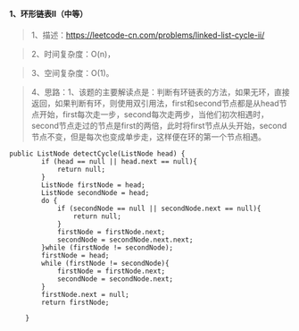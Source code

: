 #### 1、环形链表II（中等）
> 1、描述：https://leetcode-cn.com/problems/linked-list-cycle-ii/

> 2、时间复杂度：O(n)，

> 3、空间复杂度：O(1)。

> 4、思路：1、该题的主要解读点是：判断有环链表的方法，如果无环，直接返回，如果判断有环，则使用双引用法，first和second节点都是从head节点开始，first每次走一步，second每次走两步，当他们初次相遇时，second节点走过的节点是first的两倍，此时将first节点从头开始，second节点不变，但是每次也变成单步走，这样便在环的第一个节点相遇。


```
public ListNode detectCycle(ListNode head) {
        if (head == null || head.next == null){
            return null;
        }
        ListNode firstNode = head;
        ListNode secondNode = head;
        do {
            if (secondNode == null || secondNode.next == null){
                return null;
            }
            firstNode = firstNode.next;
            secondNode = secondNode.next.next;
        }while (firstNode != secondNode);
        firstNode = head;
        while (firstNode != secondNode){
            firstNode = firstNode.next;
            secondNode = secondNode.next;
        }
        firstNode.next = null;
        return firstNode;

    }
```
